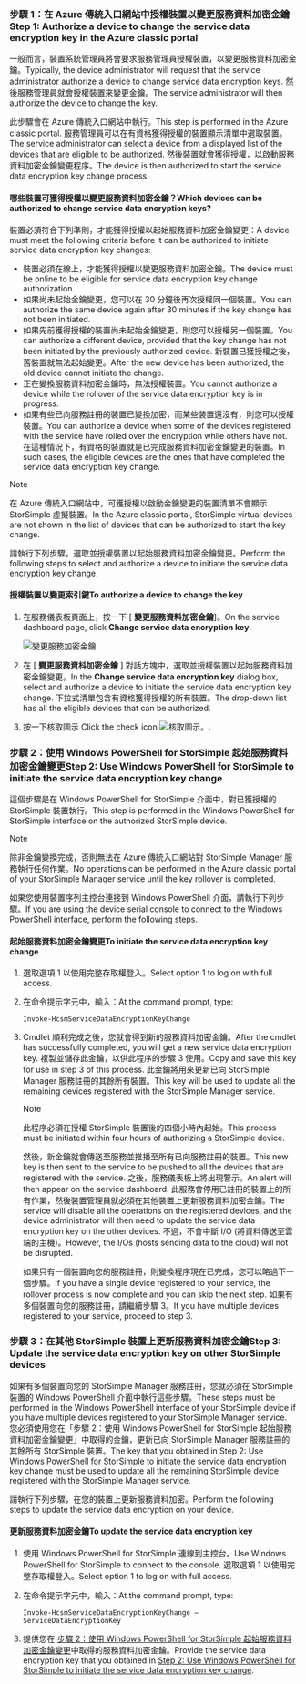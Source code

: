 <!--author=SharS last changed: 12/01/15-->

### <a name="step-1-authorize-a-device-to-change-the-service-data-encryption-key-in-the-azure-classic-portal"></a><span data-ttu-id="aa5c8-101">步驟 1：在 Azure 傳統入口網站中授權裝置以變更服務資料加密金鑰</span><span class="sxs-lookup"><span data-stu-id="aa5c8-101">Step 1: Authorize a device to change the service data encryption key in the Azure classic portal</span></span>
<span data-ttu-id="aa5c8-102">一般而言，裝置系統管理員將會要求服務管理員授權裝置，以變更服務資料加密金鑰。</span><span class="sxs-lookup"><span data-stu-id="aa5c8-102">Typically, the device administrator will request that the service administrator authorize a device to change service data encryption keys.</span></span> <span data-ttu-id="aa5c8-103">然後服務管理員就會授權裝置來變更金鑰。</span><span class="sxs-lookup"><span data-stu-id="aa5c8-103">The service administrator will then authorize the device to change the key.</span></span>

<span data-ttu-id="aa5c8-104">此步驟會在 Azure 傳統入口網站中執行。</span><span class="sxs-lookup"><span data-stu-id="aa5c8-104">This step is performed in the Azure classic portal.</span></span> <span data-ttu-id="aa5c8-105">服務管理員可以在有資格獲得授權的裝置顯示清單中選取裝置。</span><span class="sxs-lookup"><span data-stu-id="aa5c8-105">The service administrator can select a device from a displayed list of the devices that are eligible to be authorized.</span></span> <span data-ttu-id="aa5c8-106">然後裝置就會獲得授權，以啟動服務資料加密金鑰變更程序。</span><span class="sxs-lookup"><span data-stu-id="aa5c8-106">The device is then authorized to start the service data encryption key change process.</span></span>

#### <a name="which-devices-can-be-authorized-to-change-service-data-encryption-keys"></a><span data-ttu-id="aa5c8-107">哪些裝置可獲得授權以變更服務資料加密金鑰？</span><span class="sxs-lookup"><span data-stu-id="aa5c8-107">Which devices can be authorized to change service data encryption keys?</span></span>
<span data-ttu-id="aa5c8-108">裝置必須符合下列準則，才能獲得授權以起始服務資料加密金鑰變更：</span><span class="sxs-lookup"><span data-stu-id="aa5c8-108">A device must meet the following criteria before it can be authorized to initiate service data encryption key changes:</span></span>

* <span data-ttu-id="aa5c8-109">裝置必須在線上，才能獲得授權以變更服務資料加密金鑰。</span><span class="sxs-lookup"><span data-stu-id="aa5c8-109">The device must be online to be eligible for service data encryption key change authorization.</span></span>
* <span data-ttu-id="aa5c8-110">如果尚未起始金鑰變更，您可以在 30 分鐘後再次授權同一個裝置。</span><span class="sxs-lookup"><span data-stu-id="aa5c8-110">You can authorize the same device again after 30 minutes if the key change has not been initiated.</span></span>
* <span data-ttu-id="aa5c8-111">如果先前獲得授權的裝置尚未起始金鑰變更，則您可以授權另一個裝置。</span><span class="sxs-lookup"><span data-stu-id="aa5c8-111">You can authorize a different device, provided that the key change has not been initiated by the previously authorized device.</span></span> <span data-ttu-id="aa5c8-112">新裝置已獲授權之後，舊裝置就無法起始變更。</span><span class="sxs-lookup"><span data-stu-id="aa5c8-112">After the new device has been authorized, the old device cannot initiate the change.</span></span>
* <span data-ttu-id="aa5c8-113">正在變換服務資料加密金鑰時，無法授權裝置。</span><span class="sxs-lookup"><span data-stu-id="aa5c8-113">You cannot authorize a device while the rollover of the service data encryption key is in progress.</span></span>
* <span data-ttu-id="aa5c8-114">如果有些已向服務註冊的裝置已變換加密，而某些裝置還沒有，則您可以授權裝置。</span><span class="sxs-lookup"><span data-stu-id="aa5c8-114">You can authorize a device when some of the devices registered with the service have rolled over the encryption while others have not.</span></span> <span data-ttu-id="aa5c8-115">在這種情況下，有資格的裝置就是已完成服務資料加密金鑰變更的裝置。</span><span class="sxs-lookup"><span data-stu-id="aa5c8-115">In such cases, the eligible devices are the ones that have completed the service data encryption key change.</span></span>

> [!NOTE]
> <span data-ttu-id="aa5c8-116">在 Azure 傳統入口網站中，可獲授權以啟動金鑰變更的裝置清單不會顯示 StorSimple 虛擬裝置。</span><span class="sxs-lookup"><span data-stu-id="aa5c8-116">In the Azure classic portal, StorSimple virtual devices are not shown in the list of devices that can be authorized to start the key change.</span></span>
> 
> 

<span data-ttu-id="aa5c8-117">請執行下列步驟，選取並授權裝置以起始服務資料加密金鑰變更。</span><span class="sxs-lookup"><span data-stu-id="aa5c8-117">Perform the following steps to select and authorize a device to initiate the service data encryption key change.</span></span>

#### <a name="to-authorize-a-device-to-change-the-key"></a><span data-ttu-id="aa5c8-118">授權裝置以變更索引鍵</span><span class="sxs-lookup"><span data-stu-id="aa5c8-118">To authorize a device to change the key</span></span>
1. <span data-ttu-id="aa5c8-119">在服務儀表板頁面上，按一下 [ **變更服務資料加密金鑰**]。</span><span class="sxs-lookup"><span data-stu-id="aa5c8-119">On the service dashboard page, click **Change service data encryption key**.</span></span>
   
    ![變更服務加密金鑰](./media/storsimple-change-data-encryption-key/HCS_ChangeServiceDataEncryptionKey-include.png)
2. <span data-ttu-id="aa5c8-121">在 [ **變更服務資枓加密金鑰** ] 對話方塊中，選取並授權裝置以起始服務資料加密金鑰變更。</span><span class="sxs-lookup"><span data-stu-id="aa5c8-121">In the **Change service data encryption key** dialog box, select and authorize a device to initiate the service data encryption key change.</span></span> <span data-ttu-id="aa5c8-122">下拉式清單包含有資格獲得授權的所有裝置。</span><span class="sxs-lookup"><span data-stu-id="aa5c8-122">The drop-down list has all the eligible devices that can be authorized.</span></span>
3. <span data-ttu-id="aa5c8-123">按一下核取圖示 </span><span class="sxs-lookup"><span data-stu-id="aa5c8-123">Click the check icon</span></span> ![核取圖示](./media/storsimple-change-data-encryption-key/HCS_CheckIcon-include.png)<span data-ttu-id="aa5c8-125">。</span><span class="sxs-lookup"><span data-stu-id="aa5c8-125">.</span></span>

### <a name="step-2-use-windows-powershell-for-storsimple-to-initiate-the-service-data-encryption-key-change"></a><span data-ttu-id="aa5c8-126">步驟 2：使用 Windows PowerShell for StorSimple 起始服務資料加密金鑰變更</span><span class="sxs-lookup"><span data-stu-id="aa5c8-126">Step 2: Use Windows PowerShell for StorSimple to initiate the service data encryption key change</span></span>
<span data-ttu-id="aa5c8-127">這個步驟是在 Windows PowerShell for StorSimple 介面中，對已獲授權的 StorSimple 裝置執行。</span><span class="sxs-lookup"><span data-stu-id="aa5c8-127">This step is performed in the Windows PowerShell for StorSimple interface on the authorized StorSimple device.</span></span>

> [!NOTE]
> <span data-ttu-id="aa5c8-128">除非金鑰變換完成，否則無法在 Azure  傳統入口網站對 StorSimple Manager 服務執行任何作業。</span><span class="sxs-lookup"><span data-stu-id="aa5c8-128">No operations can be performed in the Azure classic portal of your StorSimple Manager service until the key rollover is completed.</span></span>
> 
> 

<span data-ttu-id="aa5c8-129">如果您使用裝置序列主控台連接到 Windows PowerShell 介面，請執行下列步驟。</span><span class="sxs-lookup"><span data-stu-id="aa5c8-129">If you are using the device serial console to connect to the Windows PowerShell interface, perform the following steps.</span></span>

#### <a name="to-initiate-the-service-data-encryption-key-change"></a><span data-ttu-id="aa5c8-130">起始服務資料加密金鑰變更</span><span class="sxs-lookup"><span data-stu-id="aa5c8-130">To initiate the service data encryption key change</span></span>
1. <span data-ttu-id="aa5c8-131">選取選項 1 以使用完整存取權登入。</span><span class="sxs-lookup"><span data-stu-id="aa5c8-131">Select option 1 to log on with full access.</span></span>
2. <span data-ttu-id="aa5c8-132">在命令提示字元中，輸入：</span><span class="sxs-lookup"><span data-stu-id="aa5c8-132">At the command prompt, type:</span></span>
   
     `Invoke-HcsmServiceDataEncryptionKeyChange`
3. <span data-ttu-id="aa5c8-133">Cmdlet 順利完成之後，您就會得到新的服務資料加密金鑰。</span><span class="sxs-lookup"><span data-stu-id="aa5c8-133">After the cmdlet has successfully completed, you will get a new service data encryption key.</span></span> <span data-ttu-id="aa5c8-134">複製並儲存此金鑰，以供此程序的步驟 3 使用。</span><span class="sxs-lookup"><span data-stu-id="aa5c8-134">Copy and save this key for use in step 3 of this process.</span></span> <span data-ttu-id="aa5c8-135">此金鑰將用來更新已向 StorSimple Manager 服務註冊的其餘所有裝置。</span><span class="sxs-lookup"><span data-stu-id="aa5c8-135">This key will be used to update all the remaining devices registered with the StorSimple Manager service.</span></span>
   
   > [!NOTE]
   > <span data-ttu-id="aa5c8-136">此程序必須在授權 StorSimple 裝置後的四個小時內起始。</span><span class="sxs-lookup"><span data-stu-id="aa5c8-136">This process must be initiated within four hours of authorizing a StorSimple device.</span></span>
   > 
   > 
   
   <span data-ttu-id="aa5c8-137">然後，新金鑰就會傳送至服務並推播至所有已向服務註冊的裝置。</span><span class="sxs-lookup"><span data-stu-id="aa5c8-137">This new key is then sent to the service to be pushed to all the devices that are registered with the service.</span></span> <span data-ttu-id="aa5c8-138">之後，服務儀表板上將出現警示。</span><span class="sxs-lookup"><span data-stu-id="aa5c8-138">An alert will then appear on the service dashboard.</span></span> <span data-ttu-id="aa5c8-139">此服務會停用已註冊的裝置上的所有作業，然後裝置管理員就必須在其他裝置上更新服務資料加密金鑰。</span><span class="sxs-lookup"><span data-stu-id="aa5c8-139">The service will disable all the operations on the registered devices, and the device administrator will then need to update the service data encryption key on the other devices.</span></span> <span data-ttu-id="aa5c8-140">不過，不會中斷 I/O (將資料傳送至雲端的主機)。</span><span class="sxs-lookup"><span data-stu-id="aa5c8-140">However, the I/Os (hosts sending data to the cloud) will not be disrupted.</span></span>
   
   <span data-ttu-id="aa5c8-141">如果只有一個裝置向您的服務註冊，則變換程序現在已完成，您可以略過下一個步驟。</span><span class="sxs-lookup"><span data-stu-id="aa5c8-141">If you have a single device registered to your service, the rollover process is now complete and you can skip the next step.</span></span> <span data-ttu-id="aa5c8-142">如果有多個裝置向您的服務註冊，請繼續步驟 3。</span><span class="sxs-lookup"><span data-stu-id="aa5c8-142">If you have multiple devices registered to your service, proceed to step 3.</span></span>

### <a name="step-3-update-the-service-data-encryption-key-on-other-storsimple-devices"></a><span data-ttu-id="aa5c8-143">步驟 3：在其他 StorSimple 裝置上更新服務資料加密金鑰</span><span class="sxs-lookup"><span data-stu-id="aa5c8-143">Step 3: Update the service data encryption key on other StorSimple devices</span></span>
<span data-ttu-id="aa5c8-144">如果有多個裝置向您的 StorSimple Manager 服務註冊，您就必須在 StorSimple 裝置的 Windows PowerShell 介面中執行這些步驟。</span><span class="sxs-lookup"><span data-stu-id="aa5c8-144">These steps must be performed in the Windows PowerShell interface of your StorSimple device if you have multiple devices registered to your StorSimple Manager service.</span></span> <span data-ttu-id="aa5c8-145">您必須使用您在「步驟 2：使用 Windows PowerShell for StorSimple 起始服務資料加密金鑰變更」中取得的金鑰，更新已向 StorSimple Manager 服務註冊的其餘所有 StorSimple 裝置。</span><span class="sxs-lookup"><span data-stu-id="aa5c8-145">The key that you obtained in Step 2: Use Windows PowerShell for StorSimple to initiate the service data encryption key change must be used to update all the remaining StorSimple device registered with the StorSimple Manager service.</span></span>

<span data-ttu-id="aa5c8-146">請執行下列步驟，在您的裝置上更新服務資料加密。</span><span class="sxs-lookup"><span data-stu-id="aa5c8-146">Perform the following steps to update the service data encryption on your device.</span></span>

#### <a name="to-update-the-service-data-encryption-key"></a><span data-ttu-id="aa5c8-147">更新服務資料加密金鑰</span><span class="sxs-lookup"><span data-stu-id="aa5c8-147">To update the service data encryption key</span></span>
1. <span data-ttu-id="aa5c8-148">使用 Windows PowerShell for StorSimple 連線到主控台。</span><span class="sxs-lookup"><span data-stu-id="aa5c8-148">Use Windows PowerShell for StorSimple to connect to the console.</span></span> <span data-ttu-id="aa5c8-149">選取選項 1 以使用完整存取權登入。</span><span class="sxs-lookup"><span data-stu-id="aa5c8-149">Select option 1 to log on with full access.</span></span>
2. <span data-ttu-id="aa5c8-150">在命令提示字元中，輸入：</span><span class="sxs-lookup"><span data-stu-id="aa5c8-150">At the command prompt, type:</span></span>
   
    `Invoke-HcsmServiceDataEncryptionKeyChange – ServiceDataEncryptionKey`
3. <span data-ttu-id="aa5c8-151">提供您在 [步驟 2：使用 Windows PowerShell for StorSimple 起始服務資料加密金鑰變更](#to-initiate-the-service-data-encryption-key-change)中取得的服務資料加密金鑰。</span><span class="sxs-lookup"><span data-stu-id="aa5c8-151">Provide the service data encryption key that you obtained in [Step 2: Use Windows PowerShell for StorSimple to initiate the service data encryption key change](#to-initiate-the-service-data-encryption-key-change).</span></span>

